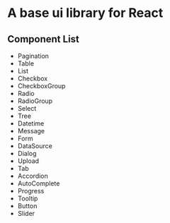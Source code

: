 # A base ui library for React

## Component List

* Pagination
* Table
* List
* Checkbox
* CheckboxGroup
* Radio
* RadioGroup
* Select
* Tree
* Datetime
* Message
* Form
* DataSource
* Dialog
* Upload
* Tab
* Accordion
* AutoComplete
* Progress
* Tooltip
* Button
* Slider